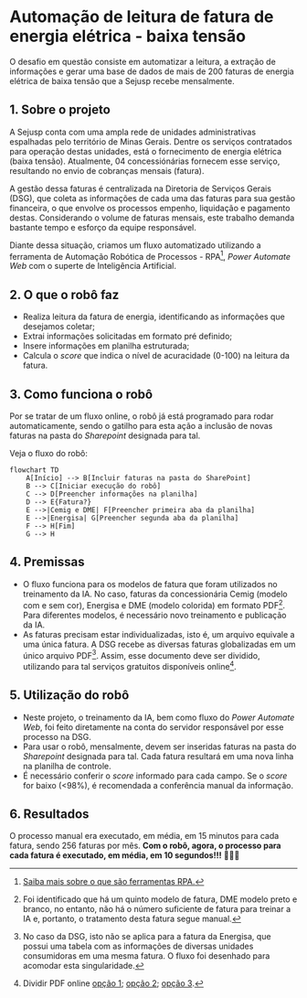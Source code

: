 # Automação de leitura de fatura de energia elétrica - baixa tensão

O desafio em questão consiste em automatizar a leitura, a extração de informações e gerar uma base de dados de mais de 200 faturas de energia elétrica de baixa tensão que a Sejusp recebe mensalmente.

<!-- more -->
## 1. Sobre o projeto
A Sejusp conta com uma ampla rede de unidades administrativas espalhadas pelo território de Minas Gerais. Dentre os serviços contratados para operação destas unidades, está o fornecimento de energia elétrica (baixa tensão). Atualmente, 04 concessiónárias fornecem esse serviço, resultando no envio de cobranças mensais (fatura).

A gestão dessa faturas é centralizada na Diretoria de Serviços Gerais (DSG), que coleta as informações de cada uma das faturas para sua gestão financeira, o que envolve os processos empenho, liquidação e pagamento destas. Considerando o volume de faturas mensais, este trabalho demanda bastante tempo e esforço da equipe responsável.

Diante dessa situação, criamos um fluxo automatizado utilizando a ferramenta de Automação Robótica de Processos - RPA[^1], _Power Automate Web_ com o superte de Inteligência Artificial. 

## 2. O que o robô faz
 - Realiza leitura da fatura de energia, identificando as informações que desejamos coletar;
 - Extrai informações solicitadas em formato pré definido; 
 - Insere informações em planilha estruturada;
 - Calcula o _score_ que indica o nível de acuracidade (0-100) na leitura da fatura.

## 3. Como funciona o robô
Por se tratar de um fluxo online, o robô já está programado para rodar automaticamente, sendo o gatilho para esta ação a inclusão de novas faturas na pasta do _Sharepoint_ designada para tal.

Veja o fluxo do robô:

```mermaid
flowchart TD
    A[Início] --> B[Incluir faturas na pasta do SharePoint]
    B --> C[Iniciar execução do robô]
    C --> D[Preencher informações na planilha]
    D --> E{Fatura?}
    E -->|Cemig e DME| F[Preencher primeira aba da planilha]
    E -->|Energisa| G[Preencher segunda aba da planilha]
    F --> H[Fim]
    G --> H
```

## 4. Premissas

- O fluxo funciona para os modelos de fatura que foram utilizados no treinamento da IA. No caso, faturas da concessionária Cemig (modelo com e sem cor), Energisa e DME (modelo colorida) em formato PDF[^2]. Para diferentes modelos, é necessário novo treinamento e publicação da IA.
- As faturas precisam estar individualizadas, isto é, um arquivo equivale a uma única fatura. A DSG recebe as diversas faturas globalizadas em um único arquivo PDF[^3]. Assim, esse documento deve ser dividido, utilizando para tal serviços gratuitos disponíveis online[^4].

## 5. Utilização do robô
- Neste projeto, o treinamento da IA, bem como fluxo do _Power Automate Web_, foi feito diretamente na conta do servidor responsável por esse processo na DSG.
- Para usar o robô, mensalmente, devem ser inseridas faturas na pasta do _Sharepoint_ designada para tal. Cada fatura resultará em uma nova linha na planilha de controle. 
- É necessário conferir o _score_ informado para cada campo. Se o _score_ for baixo (<98%), é recomendada a conferência manual da informação.

## 6. Resultados

O processo manual era executado, em média, em 15 minutos para cada fatura, sendo 256 faturas por mês. 
**Com o robô, agora, o processo para cada fatura é executado, em média, em 10 segundos!!!** :rocket::rocket::rocket:


[^1]:[Saiba mais sobre o que são ferramentas RPA.](/automatizacoes/blog/o-que-é-rpa-e-para-que-serve/)

[^2]:Foi identificado que há um quinto modelo de fatura, DME modelo preto e branco, no entanto, não há o número suficiente de fatura para treinar a IA e, portanto, o tratamento desta fatura segue manual.

[^3]:No caso da DSG, isto não se aplica para a fatura da Energisa, que possui uma tabela com as informações de diversas unidades consumidoras em uma mesma fatura. O fluxo foi desenhado para acomodar esta singularidade.

[^4]:Dividir PDF online [opção 1](https://www.ilovepdf.com/pt/dividir_pdf); [opção 2](https://smallpdf.com/pt/dividir-pdf); [opção 3](https://tools.pdf24.org/pt/dividir-pdf).
